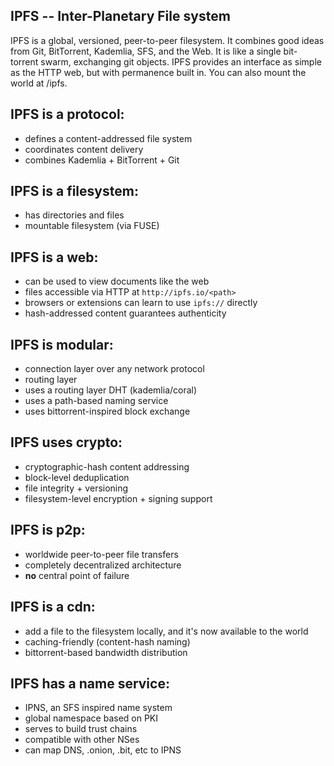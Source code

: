 ## IPFS -- Inter-Planetary File system

IPFS is a global, versioned, peer-to-peer filesystem. It combines good ideas
from Git, BitTorrent, Kademlia, SFS, and the Web. It is like a single bit-
torrent swarm, exchanging git objects. IPFS provides an interface as simple
as the HTTP web, but with permanence built in. You can also mount the world
at /ipfs.

##  IPFS is a protocol:

- defines a content-addressed file system
- coordinates content delivery
- combines Kademlia + BitTorrent + Git

##  IPFS is a filesystem:

- has directories and files
- mountable filesystem (via FUSE)

##  IPFS is a web:

- can be used to view documents like the web
- files accessible via HTTP at `http://ipfs.io/<path>`
- browsers or extensions can learn to use `ipfs://` directly
- hash-addressed content guarantees authenticity

##  IPFS is modular:

- connection layer over any network protocol
- routing layer
- uses a routing layer DHT (kademlia/coral)
- uses a path-based naming service
- uses bittorrent-inspired block exchange

##  IPFS uses crypto:

- cryptographic-hash content addressing
- block-level deduplication
- file integrity + versioning
- filesystem-level encryption + signing support

##  IPFS is p2p:

- worldwide peer-to-peer file transfers
- completely decentralized architecture
- **no** central point of failure

##  IPFS is a cdn:

- add a file to the filesystem locally, and it's now available to the world
- caching-friendly (content-hash naming)
- bittorrent-based bandwidth distribution

##  IPFS has a name service:

- IPNS, an SFS inspired name system
- global namespace based on PKI
- serves to build trust chains
- compatible with other NSes
- can map DNS, .onion, .bit, etc to IPNS